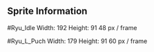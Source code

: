 ## Sprite Information

#Ryu_Idle
Width: 192
Height: 91
48 px / frame

#Ryu_L_Puch
Width: 179
Height: 91
60 px / frame